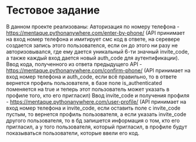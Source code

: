 # Тестовое задание
В данном проекте реализованы: Авторизация по номеру телефона - https://mentaque.pythonanywhere.com/enter-by-phone/ (API принимает на вход номер телефона и имитирует смс код в ответе, на серевере создается запись этого пользователся, если он до этого ни разу не авторизовывался, где ему дается уникальный 6-ти значный invite_code, а также каждый вход дается новый auth_code для аутентификации).
Ввод кода, полученного из ответа предыдущего API - https://mentaque.pythonanywhere.com/confirm-phone/ (API принимает на вход номер телефона и auth_code, если всё правильно, то в ответе вернется профиль пользователя, в базе поле is_authenticated поменяется на true и теперь этот пользователь может указать в профиле того, кто его пригласил)
Ввод invite_code и получения профиля - https://mentaque.pythonanywhere.com/user-profile/ (API принимает на вход номер телефона и invite_code, если оставить поле с invite_code пустым, то вернется профиль пользователя, а если указать invite_code другого пользователя, то в бд запишется информация о том, кто его пригласил, а у того пользователя, который пригласил, в профиле будут показываться пользователи, которые ввели его код.
